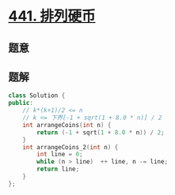 #  [441. 排列硬币](https://leetcode.cn/problems/arranging-coins/)

## 题意



## 题解



```c++
class Solution {
public:
    // k*(k+1)/2 <= n
    // k <= 下界[-1 + sqrt(1 + 8.0 * n)] / 2
    int arrangeCoins(int n) {
        return (-1 + sqrt(1 + 8.0 * n)) / 2;
    }
    int arrangeCoins_2(int n) {
        int line = 0;
        while (n > line)  ++ line, n -= line;
        return line;
    }
};
```



```python3

```

